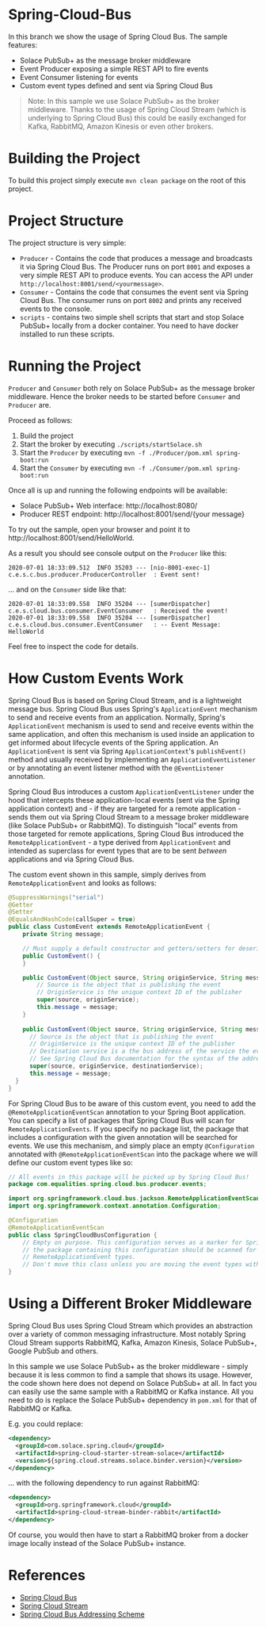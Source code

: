 # Spring-Cloud-Bus

In this branch we show the usage of Spring Cloud Bus. The sample features:

* Solace PubSub+ as the message broker middleware
* Event Producer exposing a simple REST API to fire events
* Event Consumer listening for events
* Custom event types defined and sent via Spring Cloud Bus

> Note: In this sample we use Solace PubSub+ as the broker middleware. Thanks to the usage of Spring Cloud Stream (which is underlying to Spring Cloud Bus) this could be easily exchanged for Kafka, RabbitMQ, Amazon Kinesis or even other brokers.

# Building the Project

To build this project simply execute `mvn clean package` on the root of this project.

# Project Structure

The project structure is very simple:

* `Producer` - Contains the code that produces a message and broadcasts it via Spring Cloud Bus. The Producer runs on port `8001` and exposes a very simple REST API to produce events. You can access the API under `http://localhost:8001/send/<yourmessage>`.
* `Consumer` - Contains the code that consumes the event sent via Spring Cloud Bus. The consumer runs on port `8002` and prints any received events to the console.
* `scripts` - contains two simple shell scripts that start and stop Solace PubSub+ locally from a docker container. You need to have docker installed to run these scripts.

# Running the Project

`Producer` and `Consumer` both rely on Solace PubSub+ as the message broker middleware. Hence the broker needs to be started before `Consumer` and `Producer` are.

Proceed as follows:
1. Build the project
2. Start the broker by executing `./scripts/startSolace.sh`
3. Start the `Producer` by executing `mvn -f ./Producer/pom.xml spring-boot:run`
4. Start the `Consumer` by executing `mvn -f ./Consumer/pom.xml spring-boot:run`

Once all is up and running the following endpoints will be available:
* Solace PubSub+ Web interface: http://localhost:8080/
* Producer REST endpoint: http://localhost:8001/send/{your message}

To try out the sample, open your browser and point it to http://localhost:8001/send/HelloWorld.

As a result you should see console output on the `Producer` like this:

```
2020-07-01 18:33:09.512  INFO 35203 --- [nio-8001-exec-1] c.e.s.c.bus.producer.ProducerController  : Event sent!
```

... and on the `Consumer` side like that:

```
2020-07-01 18:33:09.558  INFO 35204 --- [sumerDispatcher] c.e.s.cloud.bus.consumer.EventConsumer   : Received the event!
2020-07-01 18:33:09.558  INFO 35204 --- [sumerDispatcher] c.e.s.cloud.bus.consumer.EventConsumer   : -- Event Message: HelloWorld
```

Feel free to inspect the code for details.

# How Custom Events Work

Spring Cloud Bus is based on Spring Cloud Stream, and is a lightweight message bus.
Spring Cloud Bus uses Spring's `ApplicationEvent` mechanism to send and receive events from an application.
Normally, Spring's `ApplicationEvent` mechanism is used to send and receive events within the same application, and often this mechanism is used inside an application to get informed about lifecycle events of the Spring application. An `ApplicationEvent` is sent via Spring `ApplicationContext`'s `publishEvent()` method and usually received by implementing an `ApplicationEventListener` or by annotating an event listener method with the `@EventListener` annotation.

Spring Cloud Bus introduces a custom `ApplicationEventListener` under the hood that intercepts these application-local events (sent via the Spring application context) and - if they are targeted for a remote application - sends them out via Spring Cloud Stream to a message broker middleware (like Solace PubSub+ or RabbitMQ).
To distinguish "local" events from those targeted for remote applications, Spring Cloud Bus introduced the `RemoteApplicationEvent` - a type derived from `ApplicationEvent` and intended as superclass for event types that are to be sent _between_ applications and via Spring Cloud Bus.

The custom event shown in this sample, simply derives from `RemoteApplicationEvent` and looks as follows:

```java
@SuppressWarnings("serial")
@Getter
@Setter
@EqualsAndHashCode(callSuper = true)
public class CustomEvent extends RemoteApplicationEvent {
    private String message;

    // Must supply a default constructor and getters/setters for deserialization
    public CustomEvent() {
    }

    public CustomEvent(Object source, String originService, String message) {
        // Source is the object that is publishing the event
        // OriginService is the unique context ID of the publisher
        super(source, originService);
        this.message = message;
    }
    
    public CustomEvent(Object source, String originService, String message, String destinationService) {
      // Source is the object that is publishing the event
      // OriginService is the unique context ID of the publisher
      // Destination service is a the bus address of the service the event is targeted for.
      // See Spring Cloud Bus documentation for the syntax of the addressing scheme.
      super(source, originService, destinationService);
      this.message = message;
  }
}
```

For Spring Cloud Bus to be aware of this custom event, you need to add the `@RemoteApplicationEventScan` annotation to your Spring Boot application.
You can specify a list of packages that Spring Cloud Bus will scan for `RemoteApplicationEvents`. If you specify no package list, the package that includes a configuration with the given annotation will be searched for events. We use this mechanism, and simply place an empty `@Configuration` annotated with `@RemoteApplicationEventScan` into the package where we will define our custom event types like so:

```java
// All events in this package will be picked up by Spring Cloud Bus!
package com.equalities.spring.cloud.bus.producer.events;

import org.springframework.cloud.bus.jackson.RemoteApplicationEventScan;
import org.springframework.context.annotation.Configuration;

@Configuration
@RemoteApplicationEventScan
public class SpringCloudBusConfiguration {
    // Empty on purpose. This configuration serves as a marker for Spring Boot that
    // the package containing this configuration should be scanned for custom
    // RemoteApplicationEvent types.
    // Don't move this class unless you are moving the event types with it.
}
```

# Using a Different Broker Middleware

Spring Cloud Bus uses Spring Cloud Stream which provides an abstraction over a variety of common messaging infrastructure.
Most notably Spring Cloud Stream supports RabbitMQ, Kafka, Amazon Kinesis, Solace PubSub+, Google PubSub and others.

In this sample we use Solace PubSub+ as the broker middleware - simply because it is less common to find a sample that shows its usage.
However, the code shown here does not depend on Solace PubSub+ at all. In fact you can easily use the same sample with a RabbitMQ or Kafka instance.
All you need to do is replace the Solace PubSub+ dependency in `pom.xml` for that of RabbitMQ or Kafka.

E.g. you could replace:

```xml
<dependency>
  <groupId>com.solace.spring.cloud</groupId>
  <artifactId>spring-cloud-starter-stream-solace</artifactId>
  <version>${spring.cloud.streams.solace.binder.version}</version>
</dependency>
```
... with the following dependency to run against RabbitMQ:

```xml
<dependency>
  <groupId>org.springframework.cloud</groupId>
  <artifactId>spring-cloud-stream-binder-rabbit</artifactId>
</dependency>
```

Of course, you would then have to start a RabbitMQ broker from a docker image locally instead of the Solace PubSub+ instance.


# References

* [Spring Cloud Bus](https://spring.io/projects/spring-cloud-bus)
* [Spring Cloud Stream](https://spring.io/projects/spring-cloud-stream)
* [Spring Cloud Bus Addressing Scheme](https://cloud.spring.io/spring-cloud-static/spring-cloud-bus/2.2.2.RELEASE/reference/html/#addressing-an-instance)
